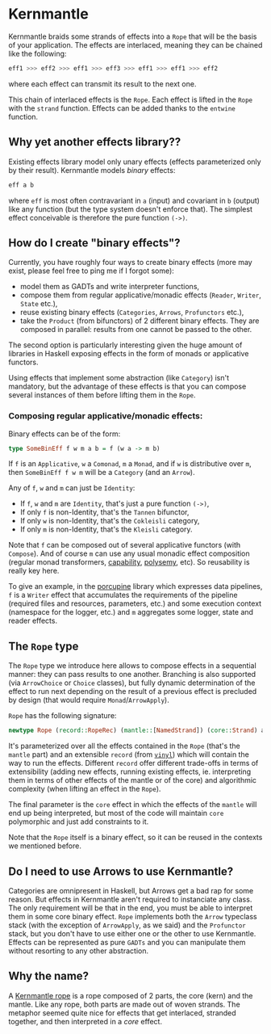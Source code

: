 # Kernmantle

Kernmantle braids some strands of effects into a `Rope` that will be the basis
of your application. The effects are interlaced, meaning they can be chained
like the following:

```haskell
eff1 >>> eff2 >>> eff1 >>> eff3 >>> eff1 >>> eff1 >>> eff2
```

where each effect can transmit its result to the next one.

This chain of interlaced effects is the `Rope`. Each effect is lifted in the
`Rope` with the `strand` function. Effects can be added thanks to the `entwine`
function.


## Why yet another effects library??

Existing effects library model only unary effects (effects parameterized only
by their result). Kernmantle models _binary_ effects:

```haskell
eff a b
```

where `eff` is most often contravariant in `a` (input) and covariant in `b`
(output) like any function (but the type system doesn't enforce that). The
simplest effect conceivable is therefore the pure function `(->)`.

## How do I create "binary effects"?

Currently, you have roughly four ways to create binary effects (more may exist,
please feel free to ping me if I forgot some):

- model them as GADTs and write interpreter functions,
- compose them from regular applicative/monadic effects (`Reader`, `Writer`,
  `State` etc.),
- reuse existing binary effects (`Categories`, `Arrows`, `Profunctors` etc.),
- take the `Product` (from bifunctors) of 2 different binary effects. They are
  composed in parallel: results from one cannot be passed to the other.

The second option is particularly interesting given the huge amount of libraries
in Haskell exposing effects in the form of monads or applicative functors.

Using effects that implement some abstraction (like `Category`) isn't mandatory,
but the advantage of these effects is that you can compose several instances of
them before lifting them in the `Rope`.

### Composing regular applicative/monadic effects:

Binary effects can be of the form:

```haskell
type SomeBinEff f w m a b = f (w a -> m b)
```

If `f` is an `Applicative`, `w` a `Comonad`, `m` a `Monad`, and if `w` is
distributive over `m`, then `SomeBinEff f w m` will be a `Category` (and an
`Arrow`).

Any of `f`, `w` and `m` can just be `Identity`:

- If `f`, `w` and `m` are `Identity`, that's just a pure function `(->)`,
- If only `f` is non-Identity, that's the `Tannen` bifunctor,
- If only `w` is non-Identity, that's the `Cokleisli` category,
- If only `m` is non-Identity, that's the `Kleisli` category.

Note that `f` can be composed out of several applicative functors (with
`Compose`). And of course `m` can use any usual monadic effect composition
(regular monad transformers, [capability](https://github.com/tweag/capability),
[polysemy](http://hackage.haskell.org/package/polysemy), etc). So reusability is
really key here.

To give an example, in the [porcupine](https://github.com/tweag/porcupine)
library which expresses data pipelines, `f` is a `Writer` effect that
accumulates the requirements of the pipeline (required files and resources,
parameters, etc.) and some execution context (namespace for the logger, etc.)
and `m` aggregates some logger, state and reader effects.

## The `Rope` type

The `Rope` type we introduce here allows to compose effects in a sequential
manner: they can pass results to one another. Branching is also supported (via
`ArrowChoice` or `Choice` classes), but fully dynamic determination of the
effect to run next depending on the result of a previous effect is precluded by
design (that would require `Monad`/`ArrowApply`).

`Rope` has the following signature:

```haskell
newtype Rope (record::RopeRec) (mantle::[NamedStrand]) (core::Strand) a b
```

It's parameterized over all the effects contained in the `Rope` (that's the
`mantle` part) and an extensible `record` (from
[`vinyl`](http://hackage.haskell.org/package/vinyl)) which will contain the way
to run the effects. Different `record` offer different trade-offs in terms of
extensibility (adding new effects, running existing effects, ie. interpreting
them in terms of other effects of the mantle or of the core) and algorithmic
complexity (when lifting an effect in the `Rope`).

The final parameter is the `core` effect in which the effects of the `mantle`
will end up being interpreted, but most of the code will maintain `core`
polymorphic and just add constraints to it.

Note that the `Rope` itself is a binary effect, so it can be reused in the
contexts we mentioned before.

## Do I need to use Arrows to use Kernmantle?

Categories are omnipresent in Haskell, but Arrows get a bad rap for some
reason. But effects in Kernmantle aren't required to instanciate any class. The
only requirement will be that in the end, you must be able to interpret them in
some core binary effect. `Rope` implements both the `Arrow` typeclass stack
(with the exception of `ArrowApply`, as we said) and the `Profunctor` stack, but
you don't have to use either one or the other to use Kernmantle. Effects can be
represented as pure `GADTs` and you can manipulate them without resorting to any
other abstraction.


## Why the name?

A [Kernmantle rope](https://en.wikipedia.org/wiki/Kernmantle_rope) is a rope
composed of 2 parts, the core (kern) and the mantle. Like any rope, both parts
are made out of woven strands. The metaphor seemed quite nice for effects that
get interlaced, stranded together, and then interpreted in a _core_ effect.
